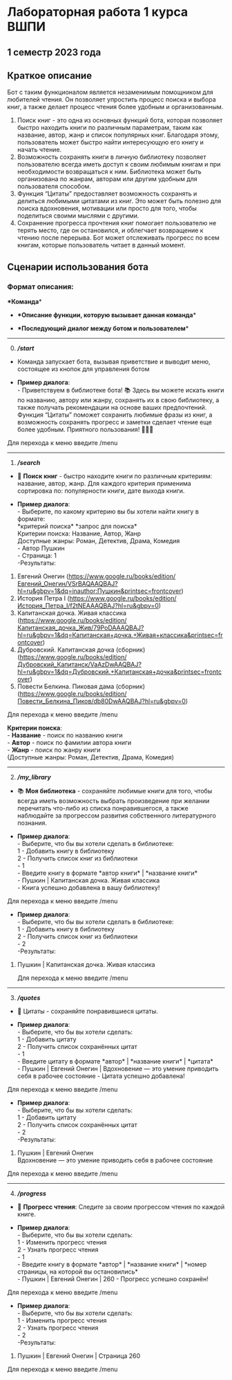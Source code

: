 # Лабораторная работа 1 курса ВШПИ

## 1 семестр 2023 года

## Краткое описание

Бот с таким функционалом является незаменимым помощником для любителей чтения. Он позволяет упростить процесс поиска и
выбора книг, а также делает процесс чтения более удобным и организованным.

1. Поиск книг - это одна из основных функций бота, которая позволяет быстро находить книги по различным параметрам,
   таким
   как название, автор, жанр и список популярных книг. Благодаря этому, пользователь может быстро найти интересующую его
   книгу и начать чтение.
2. Возможность сохранять книги в личную библиотеку позволяет пользователю всегда иметь доступ к своим любимым книгам и
   при
   необходимости возвращаться к ним. Библиотека может быть организована по жанрам, авторам или другим удобным для
   пользователя способом.
3. Функция “Цитаты” предоставляет возможность сохранять и делиться любимыми цитатами из книг. Это может быть полезно для
   поиска вдохновения, мотивации или просто для того, чтобы поделиться своими мыслями с другими.
4. Сохранение прогресса прочтения книг помогает пользователю не терять место, где он остановился, и облегчает
   возвращение к
   чтению после перерыва. Бот может отслеживать прогресс по всем книгам, которые пользователь читает в данный момент.

## Сценарии использования бота

### Формат описания:

**\*Команда***

- **\*Описание функции, которую вызывает данная команда***


- **\*Последующий диалог между ботом и пользователем***  

---

0) ***/start***

- Команда запускает бота, вызывая приветствие и выводит меню, состоящее из кнопок для управления ботом


- **Пример диалога**:  
  \- Приветствуем в библиотеке бота! 📚 Здесь вы можете искать книги по названию, автору или жанру, сохранять их в
  свою библиотеку, а также получать рекомендации на основе ваших предпочтений. Функция “Цитаты” поможет сохранить
  любимые фразы из книг, а возможность сохранять прогресс и заметки сделает чтение еще более удобным. Приятного
  пользования! 📘📙🔖


Для перехода к меню введите /menu

---

1) ***/search***

- 📖 **Поиск книг** - быстро находите книги по различным критериям: название, автор, жанр. Для каждого критерия
  применима сортировка по: популярности книги, дате выхода книги.


- **Пример диалога**:  
  \- Выберите, по какому критерию вы бы хотели найти книгу в формате:  
  \*критерий поиска* \*запрос для поиска*   
  Критерии поиска: Название, Автор, Жанр   
  Доступные жанры: Роман, Детектив, Драма, Комедия   
  \- Автор Пушкин  
  \- Страница: 1  
  \-Результаты:

1) Евгений Онегин (https://www.google.ru/books/edition/Евгений_Онегин/VSrBAQAAQBAJ?hl=ru&gbpv=1&dq=inauthor:Пушкин&printsec=frontcover)
2) История Петра I (https://www.google.ru/books/edition/История_Петра_I/f2tNEAAAQBAJ?hl=ru&gbpv=0)
3) Капитанская дочка. Живая классика (https://www.google.ru/books/edition/Капитанская_дочка_Жив/79PoDAAAQBAJ?hl=ru&gbpv=1&dq=Капитанская+дочка.+Живая+классика&printsec=frontcover)
4) Дубровский. Капитанская дочка (сборник) (https://www.google.ru/books/edition/Дубровский_Капитанск/VaAzDwAAQBAJ?hl=ru&gbpv=1&dq=Дубровский.+Капитанская+дочка&printsec=frontcover)
5) Повести Белкина. Пиковая дама (сборник) (https://www.google.ru/books/edition/Повести_Белкина_Пиков/db80DwAAQBAJ?hl=ru&gbpv=0)


Для перехода к меню введите /menu

**Критерии поиска**:  
\- **Название** - поиск по названию книги  
\- **Автор** - поиск по фамилии автора книги  
\- **Жанр** - поиск по жанру книги  
(Доступные жанры: Роман, Детектив, Драма, Комедия)

---

2) ***/my_library***

- 📚 **Моя библиотека** - сохраняйте любимые книги для того, чтобы всегда иметь возможность выбрать произведение при
  желании перечитать что-либо из списка понравившегося, а также наблюдайте за прогрессом развития собственного
  литературного познания.


- **Пример диалога**:  
  \- Выберите, что бы вы хотели сделать в библиотеке:  
  1 - Добавить книгу в библиотеку  
  2 - Получить список книг из библиотеки  
  \- 1  
  \- Введите книгу в формате \*автор книги* | \*название книги*  
  \- Пушкин | Капитанская дочка. Живая классика  
  \- Книга успешно добавлена в вашу библиотеку!


Для перехода к меню введите /menu


- **Пример диалога**:  
  \- Выберите, что бы вы хотели сделать в библиотеке:  
  1 - Добавить книгу в библиотеку  
  2 - Получить список книг из библиотеки  
  \- 2  
  \-Результаты:

1) Пушкин | Капитанская дочка. Живая классика


   Для перехода к меню введите /menu

---

3) ***/quotes***

- 💬 Цитаты - сохраняйте понравившиеся цитаты.


- **Пример диалога**:  
  \- Выберите, что бы вы хотели сделать:  
  1 - Добавить цитату  
  2 - Получить список сохранённых цитат  
  \- 1  
  \- Введите цитату в формате \*автор* | \*название книги* | \*цитата*  
  \- Пушкин | Евгений Онегин | Вдохновение — это умение приводить себя в рабочее состояние
  \- Цитата успешно добавлена!   


Для перехода к меню введите /menu


- **Пример диалога**:  
  \- Выберите, что бы вы хотели сделать:  
  1 - Добавить цитату  
  2 - Получить список сохранённых цитат  
  \- 2  
  \-Результаты:

1) Пушкин | Евгений Онегин  
   Вдохновение — это умение приводить себя в рабочее состояние


Для перехода к меню введите /menu

---

4) ***/progress***

- 🎯 **Прогресс чтения**: Следите за своим прогрессом чтения по каждой книге.


- **Пример диалога**:  
  \- Выберите, что бы вы хотели сделать:  
  1 - Изменить прогресс чтения  
  2 - Узнать прогресс чтения  
  \- 1  
  \- Введите книгу в формате \*автор* | \*название книги* | \*номер страницы, на которой вы остановились*  
  \- Пушкин | Евгений Онегин | 260
  \- Прогресс успешно сохранён!


Для перехода к меню введите /menu


- **Пример диалога**:  
  \- Выберите, что бы вы хотели сделать:  
  1 - Изменить прогресс чтения  
  2 - Узнать прогресс чтения  
  \- 2  
  \-Результаты:

1) Пушкин | Евгений Онегин | Страница 260


Для перехода к меню введите /menu
